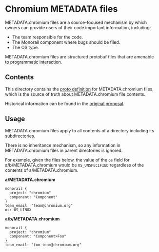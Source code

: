 # Chromium METADATA files

METADATA.chromium files are a source-focused mechanism by which owners can
provide users of their code important information, including:

* The team responsible for the code.
* The Monorail component where bugs should be filed.
* The OS type.

METADATA.chromium files are structured protobuf files that are amenable to
programmatic interaction.

## Contents

This directory contains the
[proto definition](https://source.chromium.org/chromium/chromium/src/+/master:tools/directory_metadata/directory_metadata.proto)
for METADATA.chromium files, which is the source of truth about
METADATA.chromium file contents.

Historical information can be found in the
[original proposal](https://docs.google.com/document/d/17WMlceIMwge2ZiCvBWaBuk0w60YgieBd-ly3I8XsbzU/preview).

## Usage

METADATA.chromium files apply to all contents of a directory including its
subdirectories.

There is no inheritance mechanism, so any information in METADATA.chromium files
in parent directories is ignored.

For example, given the files below, the value of the `os` field for
a/b/METADATA.chromium would be `OS_UNSPECIFIED` regardless of the contents of
a/METADATA.chromium.

**a/METADATA.chromium**
```
monorail {
  project: "chromium"
  component: "Component"
}
team_email: "team@chromium.org"
os: OS_LINUX
```

**a/b/METADATA.chromium**
```
monorail {
  project: "chromium"
  component: "Component>Foo"
}
team_email: "foo-team@chromium.org"
```
